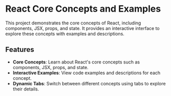 # React Core Concepts and Examples

This project demonstrates the core concepts of React, including components, JSX, props, and state. It provides an interactive interface to explore these concepts with examples and descriptions.

## Features

- **Core Concepts**: Learn about React's core concepts such as components, JSX, props, and state.
- **Interactive Examples**: View code examples and descriptions for each concept.
- **Dynamic Tabs**: Switch between different concepts using tabs to explore their details.


